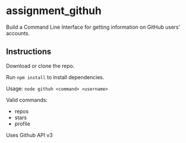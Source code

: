 # assignment_githuh
Build a Command Line Interface for getting information on GitHub users' accounts.

## Instructions

Download or clone the repo.

Run ``` npm install ``` to install dependencies.

Usage:  ```node githuh <command> <username>```

Valid commands:
- repos
- stars
- profile


Uses Github API v3
